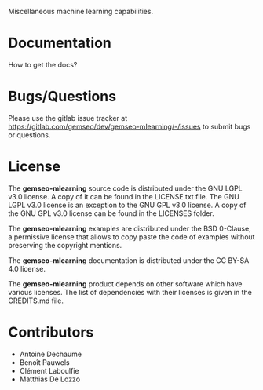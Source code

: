 <!--
Copyright 2021 IRT Saint Exupéry, https://www.irt-saintexupery.com

This work is licensed under the Creative Commons Attribution-ShareAlike 4.0
International License. To view a copy of this license, visit
http://creativecommons.org/licenses/by-sa/4.0/ or send a letter to Creative
Commons, PO Box 1866, Mountain View, CA 94042, USA.
-->

Miscellaneous machine learning capabilities.

# Documentation

How to get the docs?

# Bugs/Questions

Please use the gitlab issue tracker at
<https://gitlab.com/gemseo/dev/gemseo-mlearning/-/issues>
to submit bugs or questions.

# License

The **gemseo-mlearning** source code is distributed under the GNU LGPL v3.0 license.
A copy of it can be found in the LICENSE.txt file.
The GNU LGPL v3.0 license is an exception to the GNU GPL v3.0 license.
A copy of the GNU GPL v3.0 license can be found in the LICENSES folder.

The **gemseo-mlearning** examples are distributed under the BSD 0-Clause, a permissive
license that allows to copy paste the code of examples without preserving the
copyright mentions.

The **gemseo-mlearning** documentation is distributed under the CC BY-SA 4.0 license.

The **gemseo-mlearning** product depends on other software which have various licenses.
The list of dependencies with their licenses is given in the CREDITS.md file.

# Contributors

- Antoine Dechaume
- Benoît Pauwels
- Clément Laboulfie
- Matthias De Lozzo
